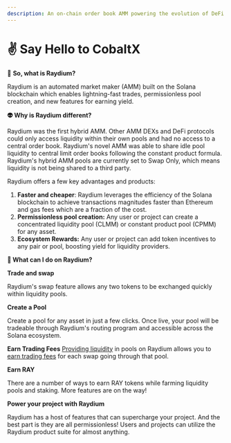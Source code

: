 ```yaml
---
description: An on-chain order book AMM powering the evolution of DeFi
---
```


# ✌️ Say Hello to CobaltX

🧬 **So, what is Raydium?**

Raydium is an automated market maker (AMM) built on the Solana blockchain which enables lightning-fast trades, permissionless pool creation, and new features for earning yield.

**👽 Why is Raydium different?**

Raydium was the first hybrid AMM. Other AMM DEXs and DeFi protocols could only access liquidity within their own pools and had no access to a central order book. Raydium's novel AMM was able to share idle pool liquidity to central limit order books following the constant product formula. Raydium's hybrid AMM pools are currently set to Swap Only, which means liquidity is not being shared to a third party.

Raydium offers a few key advantages and products:

1. **Faster and cheaper**: Raydium leverages the efficiency of the Solana blockchain to achieve transactions magnitudes faster than Ethereum and gas fees which are a fraction of the cost.
2. **Permissionless pool creation:** Any user or project can create a concentrated liquidity pool (CLMM) or constant product pool (CPMM) for any asset.
3. **Ecosystem Rewards:** Any user or project can add token incentives to any pair or pool, boosting yield for liquidity providers.

**🧐 What can I do on Raydium?**

**Trade and swap**

Raydium's swap feature allows any two tokens to be exchanged quickly within liquidity pools.

**Create a Pool**

Create a pool for any asset in just a few clicks. Once live, your pool will be tradeable through Raydium's routing program and accessible across the Solana ecosystem.

**Earn Trading Fees** [Providing liquidity](https://docs.raydium.io/raydium/liquidity-providers/providing-concentrated-liquidity-clmm) in pools on Raydium allows you to[ earn trading fees](https://docs.raydium.io/raydium/protocol/protocol-fees) for each swap going through that pool.

**Earn RAY**

There are a number of ways to earn RAY tokens while farming liquidity pools and staking. More features are on the way!

**Power your project with Raydium**

Raydium has a host of features that can supercharge your project. And the best part is they are all permissionless! Users and projects can utilize the Raydium product suite for almost anything.
